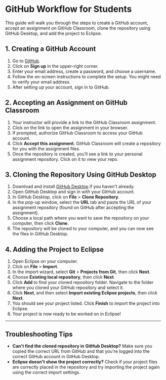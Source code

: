 # GitHub Workflow for Students

This guide will walk you through the steps to create a GitHub account, accept an assignment on GitHub Classroom, clone the repository using GitHub Desktop, and add the project to Eclipse.

## 1. Creating a GitHub Account

1. Go to [GitHub](https://github.com/).
2. Click on **Sign up** in the upper-right corner.
3. Enter your email address, create a password, and choose a username.
4. Follow the on-screen instructions to complete the setup. You might need to verify your email address.
5. After setting up your account, sign in to GitHub.

## 2. Accepting an Assignment on GitHub Classroom

1. Your instructor will provide a link to the GitHub Classroom assignment.
2. Click on the link to open the assignment in your browser.
3. If prompted, authorize GitHub Classroom to access your GitHub account.
4. Click **Accept this assignment**. GitHub Classroom will create a repository for you with the assignment files.
5. Once the repository is created, you’ll see a link to your personal assignment repository. Click on it to view your repo.

## 3. Cloning the Repository Using GitHub Desktop

1. Download and install [GitHub Desktop](https://desktop.github.com/) if you haven't already.
2. Open GitHub Desktop and sign in with your GitHub account.
3. In GitHub Desktop, click on **File** > **Clone Repository**.
4. In the pop-up window, select the **URL** tab and paste the URL of your assignment repository (found on GitHub after accepting the assignment).
5. Choose a local path where you want to save the repository on your computer, then click **Clone**.
6. The repository will be cloned to your computer, and you can now see the files in GitHub Desktop.

## 4. Adding the Project to Eclipse

1. Open Eclipse on your computer.
2. Click on **File** > **Import**.
3. In the import wizard, select **Git** > **Projects from Git**, then click **Next**.
4. Choose **Existing local repository**, then click **Next**.
5. Click **Add** to find your cloned repository folder. Navigate to the folder where you cloned your GitHub repository and select it.
6. Click **Next**, and then select **Import existing Eclipse projects**, then click **Next**.
7. You should see your project listed. Click **Finish** to import the project into Eclipse.
8. Your project is now ready to be worked on in Eclipse!

---

## Troubleshooting Tips

- **Can't find the cloned repository in GitHub Desktop?** Make sure you copied the correct URL from GitHub and that you're logged into the correct GitHub account in GitHub Desktop.
- **Eclipse doesn't show the project correctly?** Check if your project files are correctly placed in the repository and try importing the project again using the correct import settings.
